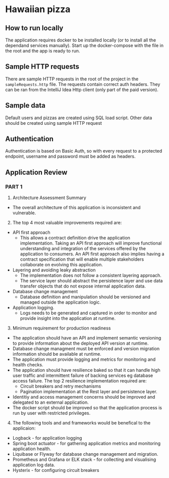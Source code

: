 # Hawaiian pizza

## How to run locally
The application requires docker to be installed locally (or to install all the dependand services manually). Start up the docker-compose with the file in the root and the app is ready to run.

## Sample HTTP requests
There are sample HTTP requests in the root of the project in the `sampleRequests.http` file. The requests contain correct auth headers. They can be ran from the IntelliJ Idea Http client (only part of the paid version).

## Sample data
Default users and pizzas are created using SQL load script. Other data should be created using sample HTTP request

## Authentication
Authentication is based on Basic Auth, so with every request to a protected endpoint, username and password must be added as headers.


## Application Review


### PART 1
1. Architecture Assessment Summary
  - The overall architecture of this application is inconsistent and vulnerable.
2. The top 4 most valuable improvements required are:
  - API first approach
    - This allows a contract definition drive the application implementation. Taking an API first approach will improve functional understanding and integration of the services offered by the application to consumers. An API first approach also implies having a contract specification that will enable multiple stakeholders collaborate on evolving this application.
  - Layering and avoiding leaky abstraction
    - The implementation does not follow a consistent layering approach.
    - The service layer should abstract the persistence layer and use data transfer objects that do not expose internal application data.
  - Database change management
    - Database definition and manipulation should be versioned and managed outside the application logic.
  - Application logging.
    - Logs needs to be generated and captured in order to monitor and provide insight into the application at runtime.
3. Minimum requirement for production readiness
  - The application should have an API and implement semantic versioning to provide information about the deployed API version at runtime.
  - Database change managment must be enforced and version migration information should be available at runtime.
  - The application must provide logging and metrics for monitoring and health checks.
  - The application should have resilience baked so that it can handle high user traffic and intermittent failure of backing services eg database access failure. The top 2 resilience implementation required are:
    - Circuit breakers and retry mechanisms
    - Pagination implementation at the Rest layer and persistence layer.
  - Identitiy and access management concerns should be improved and delegated to an external application.
  - The docker script should be improved so that the application process is run by user with restricted privileges.
4. The following tools and and frameworks would be benefical to the applicaion:
  - Logback - for application logging
  - Spring boot actuator - for gathering application metrics and monitoring application health.
  - Liquibase or Flyway for database change management and migration.
  - Prometheus and Grafana or ELK stack - for collecting and visualising application log data.
  - Hysterix - for configuring circuit breakers

